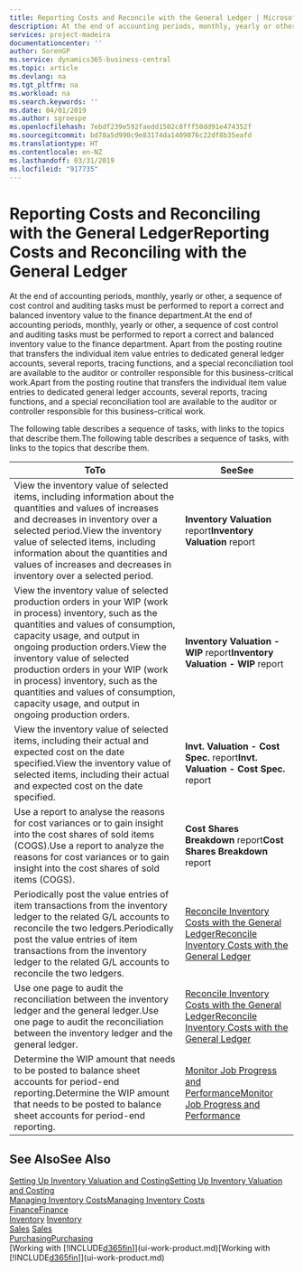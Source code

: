 ```yaml
---
title: Reporting Costs and Reconcile with the General Ledger | Microsoft Docs
description: At the end of accounting periods, monthly, yearly or other, a sequence of cost control and auditing tasks must be performed to report a correct and balanced inventory value to the finance department. Apart from the posting routine that transfers the individual item value entries to dedicated general ledger accounts, several reports, tracing functions, and a special reconciliation tool are available to the auditor or controller responsible for this business-critical work.
services: project-madeira
documentationcenter: ''
author: SorenGP
ms.service: dynamics365-business-central
ms.topic: article
ms.devlang: na
ms.tgt_pltfrm: na
ms.workload: na
ms.search.keywords: ''
ms.date: 04/01/2019
ms.author: sgroespe
ms.openlocfilehash: 7ebdf239e592faedd1502c8fff50dd91e474352f
ms.sourcegitcommit: bd78a5d990c9e83174da1409076c22df8b35eafd
ms.translationtype: HT
ms.contentlocale: en-NZ
ms.lasthandoff: 03/31/2019
ms.locfileid: "917735"
---
```

# <a name="reporting-costs-and-reconciling-with-the-general-ledger"></a><span data-ttu-id="970d9-104">Reporting Costs and Reconciling with the General Ledger</span><span class="sxs-lookup"><span data-stu-id="970d9-104">Reporting Costs and Reconciling with the General Ledger</span></span>
<span data-ttu-id="970d9-105">At the end of accounting periods, monthly, yearly or other, a sequence of cost control and auditing tasks must be performed to report a correct and balanced inventory value to the finance department.</span><span class="sxs-lookup"><span data-stu-id="970d9-105">At the end of accounting periods, monthly, yearly or other, a sequence of cost control and auditing tasks must be performed to report a correct and balanced inventory value to the finance department.</span></span> <span data-ttu-id="970d9-106">Apart from the posting routine that transfers the individual item value entries to dedicated general ledger accounts, several reports, tracing functions, and a special reconciliation tool are available to the auditor or controller responsible for this business-critical work.</span><span class="sxs-lookup"><span data-stu-id="970d9-106">Apart from the posting routine that transfers the individual item value entries to dedicated general ledger accounts, several reports, tracing functions, and a special reconciliation tool are available to the auditor or controller responsible for this business-critical work.</span></span>  

 <span data-ttu-id="970d9-107">The following table describes a sequence of tasks, with links to the topics that describe them.</span><span class="sxs-lookup"><span data-stu-id="970d9-107">The following table describes a sequence of tasks, with links to the topics that describe them.</span></span>   

|<span data-ttu-id="970d9-108">**To**</span><span class="sxs-lookup"><span data-stu-id="970d9-108">**To**</span></span>|<span data-ttu-id="970d9-109">**See**</span><span class="sxs-lookup"><span data-stu-id="970d9-109">**See**</span></span>|  
|------------|-------------|  
|<span data-ttu-id="970d9-110">View the inventory value of selected items, including information about the quantities and values of increases and decreases in inventory over a selected period.</span><span class="sxs-lookup"><span data-stu-id="970d9-110">View the inventory value of selected items, including information about the quantities and values of increases and decreases in inventory over a selected period.</span></span>|<span data-ttu-id="970d9-111">**Inventory Valuation** report</span><span class="sxs-lookup"><span data-stu-id="970d9-111">**Inventory Valuation** report</span></span>|  
|<span data-ttu-id="970d9-112">View the inventory value of selected production orders in your WIP (work in process) inventory, such as the quantities and values of consumption, capacity usage, and output in ongoing production orders.</span><span class="sxs-lookup"><span data-stu-id="970d9-112">View the inventory value of selected production orders in your WIP (work in process) inventory, such as the quantities and values of consumption, capacity usage, and output in ongoing production orders.</span></span>|<span data-ttu-id="970d9-113">**Inventory Valuation - WIP** report</span><span class="sxs-lookup"><span data-stu-id="970d9-113">**Inventory Valuation - WIP** report</span></span>|  
|<span data-ttu-id="970d9-114">View the inventory value of selected items, including their actual and expected cost on the date specified.</span><span class="sxs-lookup"><span data-stu-id="970d9-114">View the inventory value of selected items, including their actual and expected cost on the date specified.</span></span>|<span data-ttu-id="970d9-115">**Invt. Valuation - Cost Spec.** report</span><span class="sxs-lookup"><span data-stu-id="970d9-115">**Invt. Valuation - Cost Spec.** report</span></span>|  
|<span data-ttu-id="970d9-116">Use a report to analyse the reasons for cost variances or to gain insight into the cost shares of sold items (COGS).</span><span class="sxs-lookup"><span data-stu-id="970d9-116">Use a report to analyze the reasons for cost variances or to gain insight into the cost shares of sold items (COGS).</span></span>|<span data-ttu-id="970d9-117">**Cost Shares Breakdown** report</span><span class="sxs-lookup"><span data-stu-id="970d9-117">**Cost Shares Breakdown** report</span></span>|  
|<span data-ttu-id="970d9-118">Periodically post the value entries of item transactions from the inventory ledger to the related G/L accounts to reconcile the two ledgers.</span><span class="sxs-lookup"><span data-stu-id="970d9-118">Periodically post the value entries of item transactions from the inventory ledger to the related G/L accounts to reconcile the two ledgers.</span></span>|[<span data-ttu-id="970d9-119">Reconcile Inventory Costs with the General Ledger</span><span class="sxs-lookup"><span data-stu-id="970d9-119">Reconcile Inventory Costs with the General Ledger</span></span>](finance-how-to-post-inventory-costs-to-the-general-ledger.md)|  
|<span data-ttu-id="970d9-120">Use one page to audit the reconciliation between the inventory ledger and the general ledger.</span><span class="sxs-lookup"><span data-stu-id="970d9-120">Use one page to audit the reconciliation between the inventory ledger and the general ledger.</span></span>|[<span data-ttu-id="970d9-121">Reconcile Inventory Costs with the General Ledger</span><span class="sxs-lookup"><span data-stu-id="970d9-121">Reconcile Inventory Costs with the General Ledger</span></span>](finance-how-to-post-inventory-costs-to-the-general-ledger.md)|  
|<span data-ttu-id="970d9-122">Determine the WIP amount that needs to be posted to balance sheet accounts for period-end reporting.</span><span class="sxs-lookup"><span data-stu-id="970d9-122">Determine the WIP amount that needs to be posted to balance sheet accounts for period-end reporting.</span></span>|[<span data-ttu-id="970d9-123">Monitor Job Progress and Performance</span><span class="sxs-lookup"><span data-stu-id="970d9-123">Monitor Job Progress and Performance</span></span>](projects-how-monitor-progress-performance.md)|

## <a name="see-also"></a><span data-ttu-id="970d9-124">See Also</span><span class="sxs-lookup"><span data-stu-id="970d9-124">See Also</span></span>  
[<span data-ttu-id="970d9-125">Setting Up Inventory Valuation and Costing</span><span class="sxs-lookup"><span data-stu-id="970d9-125">Setting Up Inventory Valuation and Costing</span></span>](finance-set-up-inventory-valuation-and-costing.md)  
[<span data-ttu-id="970d9-126">Managing Inventory Costs</span><span class="sxs-lookup"><span data-stu-id="970d9-126">Managing Inventory Costs</span></span>](finance-manage-inventory-costs.md)  
[<span data-ttu-id="970d9-127">Finance</span><span class="sxs-lookup"><span data-stu-id="970d9-127">Finance</span></span>](finance.md)  
<span data-ttu-id="970d9-128">[Inventory](inventory-manage-inventory.md) </span><span class="sxs-lookup"><span data-stu-id="970d9-128">[Inventory](inventory-manage-inventory.md) </span></span>  
<span data-ttu-id="970d9-129">[Sales](sales-manage-sales.md) </span><span class="sxs-lookup"><span data-stu-id="970d9-129">[Sales](sales-manage-sales.md) </span></span>  
[<span data-ttu-id="970d9-130">Purchasing</span><span class="sxs-lookup"><span data-stu-id="970d9-130">Purchasing</span></span>](purchasing-manage-purchasing.md)  
<span data-ttu-id="970d9-131">[Working with [!INCLUDE[d365fin](includes/d365fin_md.md)]](ui-work-product.md)</span><span class="sxs-lookup"><span data-stu-id="970d9-131">[Working with [!INCLUDE[d365fin](includes/d365fin_md.md)]](ui-work-product.md)</span></span>

